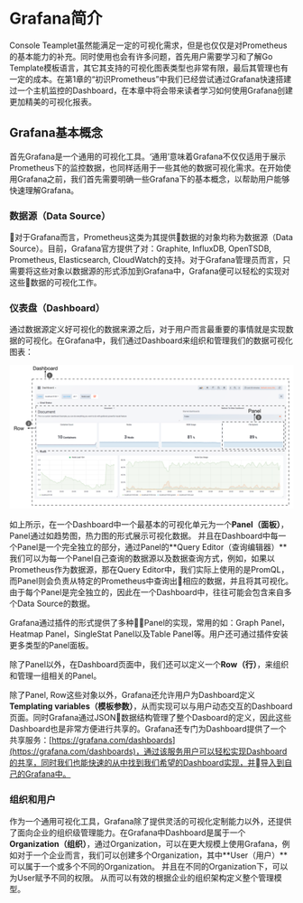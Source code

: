 # Grafana简介

Console Teamplet虽然能满足一定的可视化需求，但是也仅仅是对Prometheus的基本能力的补充。同时使用也会有许多问题，首先用户需要学习和了解Go Template模板语言，其它其支持的可视化图表类型也非常有限，最后其管理也有一定的成本。在第1章的“初识Prometheus”中我们已经尝试通过Grafana快速搭建过一个主机监控的Dashboard，在本章中将会带来读者学习如何使用Grafana创建更加精美的可视化报表。

## Grafana基本概念

首先Grafana是一个通用的可视化工具。‘通用’意味着Grafana不仅仅适用于展示Prometheus下的监控数据，也同样适用于一些其他的数据可视化需求。在开始使用Grafana之前，我们首先需要明确一些Grafana下的基本概念，以帮助用户能够快速理解Grafana。

### 数据源（Data Source）

对于Grafana而言，Prometheus这类为其提供数据的对象均称为数据源（Data Source）。目前，Grafana官方提供了对：Graphite, InfluxDB, OpenTSDB, Prometheus, Elasticsearch, CloudWatch的支持。对于Grafana管理员而言，只需要将这些对象以数据源的形式添加到Grafana中，Grafana便可以轻松的实现对这些数据的可视化工作。

### 仪表盘（Dashboard）

通过数据源定义好可视化的数据来源之后，对于用户而言最重要的事情就是实现数据的可视化。在Grafana中，我们通过Dashboard来组织和管理我们的数据可视化图表：

![Grafana Dashboard](./static/dashboard-components.png)

如上所示，在一个Dashboard中一个最基本的可视化单元为一个**Panel（面板）**，Panel通过如趋势图，热力图的形式展示可视化数据。 并且在Dashboard中每一个Panel是一个完全独立的部分，通过Panel的**Query Editor（查询编辑器）**我们可以为每一个Panel自己查询的数据源以及数据查询方式，例如，如果以Prometheus作为数据源，那在Query Editor中，我们实际上使用的是PromQL，而Panel则会负责从特定的Prometheus中查询出相应的数据，并且将其可视化。由于每个Panel是完全独立的，因此在一个Dashboard中，往往可能会包含来自多个Data Source的数据。

Grafana通过插件的形式提供了多种Panel的实现，常用的如：Graph Panel，Heatmap Panel，SingleStat Panel以及Table Panel等。用户还可通过插件安装更多类型的Panel面板。

除了Panel以外，在Dashboard页面中，我们还可以定义一个**Row（行）**，来组织和管理一组相关的Panel。

除了Panel, Row这些对象以外，Grafana还允许用户为Dashboard定义**Templating variables（模板参数）**，从而实现可以与用户动态交互的Dashboard页面。同时Grafana通过JSON数据结构管理了整个Dasboard的定义，因此这些Dashboard也是非常方便进行共享的。Grafana还专门为Dashboard提供了一个共享服务：[https://grafana.com/dashboards](https://grafana.com/dashboards)，通过该服务用户可以轻松实现Dashboard的共享，同时我们也能快速的从中找到我们希望的Dashboard实现，并导入到自己的Grafana中。

### 组织和用户

作为一个通用可视化工具，Grafana除了提供灵活的可视化定制能力以外，还提供了面向企业的组织级管理能力。在Grafana中Dashboard是属于一个**Organization（组织）**，通过Organization，可以在更大规模上使用Grafana，例如对于一个企业而言，我们可以创建多个Organization，其中**User（用户）**可以属于一个或多个不同的Organization。 并且在不同的Organization下，可以为User赋予不同的权限。 从而可以有效的根据企业的组织架构定义整个管理模型。